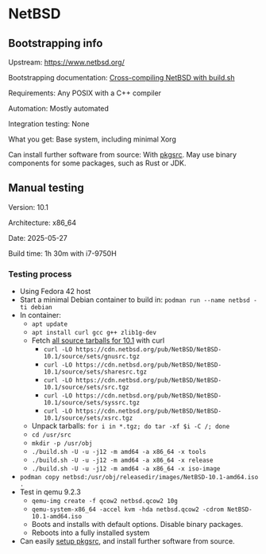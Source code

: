 # NetBSD

## Bootstrapping info

Upstream: https://www.netbsd.org/

Bootstrapping documentation: [Cross-compiling NetBSD with build.sh](https://www.netbsd.org/docs/guide/en/chap-build.html)

Requirements: Any POSIX with a C++ compiler

Automation: Mostly automated

Integration testing: None

What you get: Base system, including minimal Xorg

Can install further software from source: With [pkgsrc](https://www.netbsd.org/docs/software/packages.html). May use binary components for some packages, such as Rust or JDK.

## Manual testing

Version: 10.1

Architecture: x86_64 

Date: 2025-05-27

Build time: 1h 30m with i7-9750H

### Testing process

* Using Fedora 42 host
* Start a minimal Debian container to build in: `podman run --name netbsd -ti debian`
* In container:
    * `apt update`
    * `apt install curl gcc g++ zlib1g-dev`
    * Fetch [all source tarballs for 10.1](https://cdn.netbsd.org/pub/NetBSD/NetBSD-10.1/source/sets/) with curl
        * `curl -LO https://cdn.netbsd.org/pub/NetBSD/NetBSD-10.1/source/sets/gnusrc.tgz`
        * `curl -LO https://cdn.netbsd.org/pub/NetBSD/NetBSD-10.1/source/sets/sharesrc.tgz`
        * `curl -LO https://cdn.netbsd.org/pub/NetBSD/NetBSD-10.1/source/sets/src.tgz`
        * `curl -LO https://cdn.netbsd.org/pub/NetBSD/NetBSD-10.1/source/sets/syssrc.tgz`
        * `curl -LO https://cdn.netbsd.org/pub/NetBSD/NetBSD-10.1/source/sets/xsrc.tgz`
    * Unpack tarballs: `for i in *.tgz; do tar -xf $i -C /; done`
    * `cd /usr/src`
    * `mkdir -p /usr/obj`
    * `./build.sh -U -u -j12 -m amd64 -a x86_64 -x tools`
    * `./build.sh -U -u -j12 -m amd64 -a x86_64 -x release`
    * `./build.sh -U -u -j12 -m amd64 -a x86_64 -x iso-image`
* `podman copy netbsd:/usr/obj/releasedir/images/NetBSD-10.1-amd64.iso .`
* Test in qemu 9.2.3
  * `qemu-img create -f qcow2 netbsd.qcow2 10g`
  * `qemu-system-x86_64 -accel kvm -hda netbsd.qcow2 -cdrom NetBSD-10.1-amd64.iso`
  * Boots and installs with default options. Disable binary packages.
  * Reboots into a fully installed system
* Can easily [setup pkgsrc](https://www.netbsd.org/docs/pkgsrc/getting.html), and install further software from source.